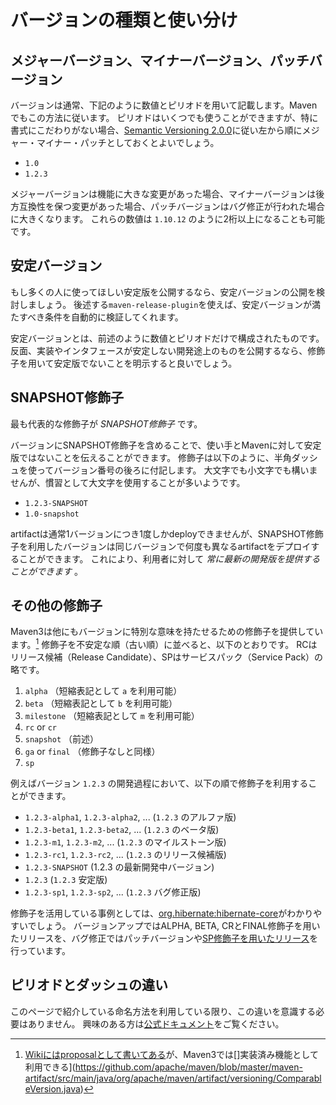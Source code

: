 # バージョンの種類と使い分け

## メジャーバージョン、マイナーバージョン、パッチバージョン

バージョンは通常、下記のように数値とピリオドを用いて記載します。Mavenでもこの方法に従います。
ピリオドはいくつでも使うことができますが、特に書式にこだわりがない場合、[Semantic Versioning 2.0.0](http://semver.org/)に従い左から順にメジャー・マイナー・パッチとしておくとよいでしょう。

* `1.0`
* `1.2.3`

メジャーバージョンは機能に大きな変更があった場合、マイナーバージョンは後方互換性を保つ変更があった場合、パッチバージョンはバグ修正が行われた場合に大きくなります。
これらの数値は `1.10.12` のように2桁以上になることも可能です。

## 安定バージョン

もし多くの人に使ってほしい安定版を公開するなら、安定バージョンの公開を検討しましょう。
後述する`maven-release-plugin`を使えば、安定バージョンが満たすべき条件を自動的に検証してくれます。

安定バージョンとは、前述のように数値とピリオドだけで構成されたものです。
反面、実装やインタフェースが安定しない開発途上のものを公開するなら、修飾子を用いて安定版でないことを明示すると良いでしょう。

## SNAPSHOT修飾子

最も代表的な修飾子が *SNAPSHOT修飾子* です。

バージョンにSNAPSHOT修飾子を含めることで、使い手とMavenに対して安定版ではないことを伝えることができます。
修飾子は以下のように、半角ダッシュを使ってバージョン番号の後ろに付記します。
大文字でも小文字でも構いませんが、慣習として大文字を使用することが多いようです。

* `1.2.3-SNAPSHOT`
* `1.0-snapshot`

artifactは通常1バージョンにつき1度しかdeployできませんが、SNAPSHOT修飾子を利用したバージョンは同じバージョンで何度も異なるartifactをデプロイすることができます。
これにより、利用者に対して *常に最新の開発版を提供することができます* 。

## その他の修飾子

Maven3は他にもバージョンに特別な意味を持たせるための修飾子を提供しています。[^1]
修飾子を不安定な順（古い順）に並べると、以下のとおりです。
RCはリリース候補（Release Candidate）、SPはサービスパック（Service Pack）の略です。

1. `alpha` （短縮表記として `a` を利用可能）
2. `beta` （短縮表記として `b` を利用可能）
3. `milestone` （短縮表記として `m` を利用可能）
4. `rc` or `cr`
5. `snapshot` （前述）
6. `ga` or `final` （修飾子なしと同様）
7. `sp`

例えばバージョン `1.2.3` の開発過程において、以下の順で修飾子を利用することができます。

* `1.2.3-alpha1`, `1.2.3-alpha2`, ... (`1.2.3` のアルファ版)
* `1.2.3-beta1`, `1.2.3-beta2`, ... (`1.2.3` のベータ版)
* `1.2.3-m1`, `1.2.3-m2`, ... (`1.2.3` のマイルストーン版)
* `1.2.3-rc1`, `1.2.3-rc2`, ... (`1.2.3` のリリース候補版)
* `1.2.3-SNAPSHOT` (1.2.3 の最新開発中バージョン)
* `1.2.3` (`1.2.3` 安定版)
* `1.2.3-sp1`, `1.2.3-sp2`, ... (`1.2.3` バグ修正版)

修飾子を活用している事例としては、[org.hibernate:hibernate-core](http://mvnrepository.com/artifact/org.hibernate/hibernate-core)がわかりやすいでしょう。
バージョンアップではALPHA, BETA, CRとFINAL修飾子を用いたリリースを、バグ修正ではパッチバージョンや[SP修飾子を用いたリリース](http://planet.jboss.org/post/hibernate_orm_4_2_7_sp1_released)を行っています。

## ピリオドとダッシュの違い

このページで紹介している命名方法を利用している限り、この違いを意識する必要はありません。
興味のある方は[公式ドキュメント](https://cwiki.apache.org/confluence/display/MAVENOLD/Versioning)をご覧ください。


[^1]: [Wikiにはproposalとして書いてある](https://cwiki.apache.org/confluence/display/MAVENOLD/Versioning)が、Maven3では[]実装済み機能として利用できる](https://github.com/apache/maven/blob/master/maven-artifact/src/main/java/org/apache/maven/artifact/versioning/ComparableVersion.java)
